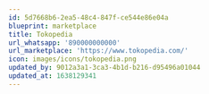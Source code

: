```yaml
---
id: 5d7668b6-2ea5-48c4-847f-ce544e86e04a
blueprint: marketplace
title: Tokopedia
url_whatsapp: '890000000000'
url_marketplace: 'https://www.tokopedia.com/'
icon: images/icons/tokopedia.png
updated_by: 9012a3a1-3ca3-4b1d-b216-d95496a01044
updated_at: 1638129341
---
```

